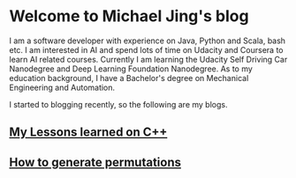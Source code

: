 Welcome to Michael Jing's blog
====

I am a software developer with experience on Java, Python and Scala, bash etc. 
I am interested in AI and spend lots of time on Udacity and Coursera to learn AI 
related courses. Currently I am learning the Udacity Self Driving Car Nanodegree and Deep 
Learning Foundation Nanodegree. As to my education background, 
I have a Bachelor's degree on Mechanical Engineering and Automation. 

I started to blogging recently, so the following are my blogs.

## [My Lessons learned on C++](cpp/cpp.md)
## [How to generate permutations](leetcode/permutations.md)
